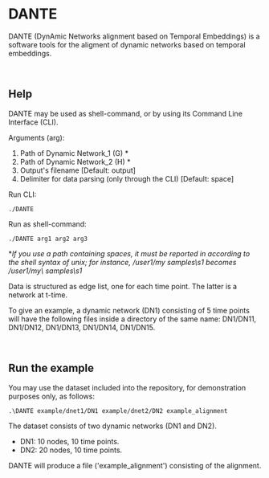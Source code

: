 # DANTE
DANTE (DynAmic Networks alignment based on Temporal Embeddings) is a software tools for the aligment of dynamic networks based on temporal embeddings.

<br />

## Help
DANTE may be used as shell-command, or by using its Command Line Interface (CLI).

Arguments (arg):
1) Path of Dynamic Network_1 (G) *
2) Path of Dynamic Network_2 (H) *
3) Output's filename [Default: output]
4) Delimiter for data parsing (only through the CLI) [Default: space]

Run CLI:
```
./DANTE
```

Run as shell-command: 
```
./DANTE arg1 arg2 arg3
``` 

**If you use a path containing spaces, it must be reported in according to the shell syntax of unix; for instance, /user1/my samples\s1 becomes /user1/my\ samples\s1*

Data is structured as edge list, one for each time point. The latter is a network at t-time.

To give an example, a dynamic network (DN1) consisting of 5 time points will have the following files inside a directory of the same name: DN1/DN11, DN1/DN12, DN1/DN13, DN1/DN14, DN1/DN15.

<br />

## Run the example
You may use the dataset included into the repository, for demonstration purposes only, as follows:
```
.\DANTE example/dnet1/DN1 example/dnet2/DN2 example_alignment
```
The dataset consists of two dynamic networks (DN1 and DN2).
- DN1: 10 nodes, 10 time points.
- DN2: 20 nodes, 10 time points.

DANTE will produce a file ('example_alignment') consisting of the alignment.